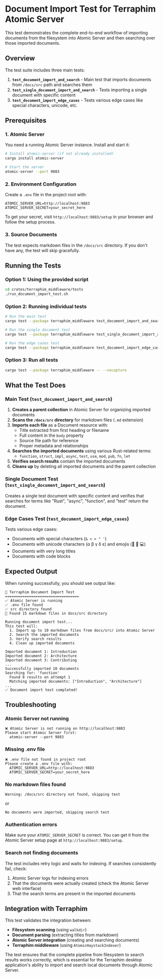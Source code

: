 # Document Import Test for Terraphim Atomic Server

This test demonstrates the complete end-to-end workflow of importing documents from the filesystem into Atomic Server and then searching over those imported documents.

## Overview

The test suite includes three main tests:

1. **`test_document_import_and_search`** - Main test that imports documents from `/docs/src` path and searches them
2. **`test_single_document_import_and_search`** - Tests importing a single document with specific content
3. **`test_document_import_edge_cases`** - Tests various edge cases like special characters, unicode, etc.

## Prerequisites

### 1. Atomic Server
You need a running Atomic Server instance. Install and start it:

```bash
# Install atomic-server (if not already installed)
cargo install atomic-server

# Start the server
atomic-server --port 9883
```

### 2. Environment Configuration
Create a `.env` file in the project root with:

```env
ATOMIC_SERVER_URL=http://localhost:9883
ATOMIC_SERVER_SECRET=your_secret_here
```

To get your secret, visit `http://localhost:9883/setup` in your browser and follow the setup process.

### 3. Source Documents
The test expects markdown files in the `/docs/src` directory. If you don't have any, the test will skip gracefully.

## Running the Tests

### Option 1: Using the provided script
```bash
cd crates/terraphim_middleware/tests
./run_document_import_test.sh
```

### Option 2: Running individual tests
```bash
# Run the main test
cargo test --package terraphim_middleware test_document_import_and_search -- --nocapture

# Run the single document test
cargo test --package terraphim_middleware test_single_document_import_and_search -- --nocapture

# Run the edge cases test
cargo test --package terraphim_middleware test_document_import_edge_cases -- --nocapture
```

### Option 3: Run all tests
```bash
cargo test --package terraphim_middleware -- --nocapture
```

## What the Test Does

### Main Test (`test_document_import_and_search`)

1. **Creates a parent collection** in Atomic Server for organizing imported documents
2. **Scans the `/docs/src` directory** for markdown files (`.md` extension)
3. **Imports each file** as a Document resource with:
   - Title extracted from first heading or filename
   - Full content in the `body` property
   - Source file path for reference
   - Proper metadata and relationships
4. **Searches the imported documents** using various Rust-related terms:
   - `function`, `struct`, `impl`, `async`, `test`, `use`, `mod`, `pub`, `fn`, `let`
5. **Verifies search results** contain the imported documents
6. **Cleans up** by deleting all imported documents and the parent collection

### Single Document Test (`test_single_document_import_and_search`)

Creates a single test document with specific content and verifies that searches for terms like "Rust", "async", "function", and "test" return the document.

### Edge Cases Test (`test_document_import_edge_cases`)

Tests various edge cases:
- Documents with special characters (`& < > " '`)
- Documents with unicode characters (α β γ δ ε) and emojis (🦀 🚀 💻)
- Documents with very long titles
- Documents with code blocks

## Expected Output

When running successfully, you should see output like:

```
🚀 Terraphim Document Import Test
==================================
✅ Atomic Server is running
✅ .env file found
✅ src directory found
📄 Found 15 markdown files in docs/src directory

Running document import test...
This test will:
  1. Import up to 10 markdown files from docs/src/ into Atomic Server
  2. Search the imported documents
  3. Verify search results
  4. Clean up imported documents

Imported document 1: Introduction
Imported document 2: Architecture
Imported document 3: Contributing
...
Successfully imported 10 documents
Searching for: 'function'
  Found 8 results on attempt 1
  Matching imported documents: ["Introduction", "Architecture"]
...
✅ Document import test completed!
```

## Troubleshooting

### Atomic Server not running
```
❌ Atomic Server is not running on http://localhost:9883
Please start Atomic Server first:
  atomic-server --port 9883
```

### Missing .env file
```
❌ .env file not found in project root
Please create a .env file with:
  ATOMIC_SERVER_URL=http://localhost:9883
  ATOMIC_SERVER_SECRET=your_secret_here
```

### No markdown files found
```
Warning: /docs/src directory not found, skipping test
```
or
```
No documents were imported, skipping search test
```

### Authentication errors
Make sure your `ATOMIC_SERVER_SECRET` is correct. You can get it from the Atomic Server setup page at `http://localhost:9883/setup`.

### Search not finding documents
The test includes retry logic and waits for indexing. If searches consistently fail, check:
1. Atomic Server logs for indexing errors
2. That the documents were actually created (check the Atomic Server web interface)
3. That the search terms are present in the imported documents

## Integration with Terraphim

This test validates the integration between:
- **Filesystem scanning** (using `walkdir`)
- **Document parsing** (extracting titles from markdown)
- **Atomic Server integration** (creating and searching documents)
- **Terraphim middleware** (using `AtomicHaystackIndexer`)

The test ensures that the complete pipeline from filesystem to search results works correctly, which is essential for the Terraphim desktop application's ability to import and search local documents through Atomic Server. 